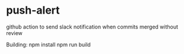 # push-alert
github action to send slack notification when commits merged without review

Building: 
npm install
npm run build
